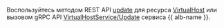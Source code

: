 Воспользуйтесь методом REST API [update](../../application-load-balancer/api-ref/VirtualHost/update.md) для ресурса [VirtualHost](../../application-load-balancer/api-ref/VirtualHost/) или вызовом gRPC API [VirtualHostService/Update](../../application-load-balancer/api-ref/grpc/VirtualHost/update.md) сервиса {{ alb-name }}.